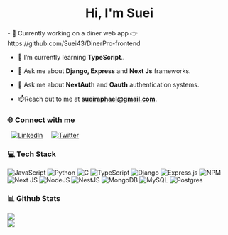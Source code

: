 <h1 align="center">Hi, I'm Suei</h1>
- 🔭 Currently working on a diner web app 👉 https://github.com/Suei43/DinerPro-frontend

- 🌱 I’m currently learning **TypeScript**..

- 💬 Ask me about **Django, Express** and **Next Js** frameworks.

- 💬 Ask me about **NextAuth** and **Oauth** authentication systems.

- 📫Reach out to me at **sueiraphael@gmail.com**.

<h3 align="left">🌐 Connect with me</h3>

&nbsp;&nbsp;[![LinkedIn](https://img.shields.io/badge/LinkedIn-%230077B5.svg?logo=linkedin&logoColor=white)](https://linkedin.com/in/folarin-raphael-83a21323a) &nbsp;&nbsp;&nbsp;
[![Twitter](https://img.shields.io/badge/Twitter-%231DA1F2.svg?logo=Twitter&logoColor=white)](https://twitter.com/sueii__) 

<h3 align="left">💻 Tech Stack</h3>

![JavaScript](https://img.shields.io/badge/javascript-%23323330.svg?style=for-the-badge&logo=javascript&logoColor=%23F7DF1E) ![Python](https://img.shields.io/badge/python-3670A0?style=for-the-badge&logo=python&logoColor=ffdd54) ![C](https://img.shields.io/badge/c-%2300599C.svg?style=for-the-badge&logo=c&logoColor=white) ![TypeScript](https://img.shields.io/badge/typescript-%23007ACC.svg?style=for-the-badge&logo=typescript&logoColor=white) ![Django](https://img.shields.io/badge/django-%23092E20.svg?style=for-the-badge&logo=django&logoColor=white) ![Express.js](https://img.shields.io/badge/express.js-%23404d59.svg?style=for-the-badge&logo=express&logoColor=%2361DAFB) ![NPM](https://img.shields.io/badge/NPM-%23000000.svg?style=for-the-badge&logo=npm&logoColor=white) ![Next JS](https://img.shields.io/badge/Next-black?style=for-the-badge&logo=next.js&logoColor=white) ![NodeJS](https://img.shields.io/badge/node.js-6DA55F?style=for-the-badge&logo=node.js&logoColor=white) ![NestJS](https://img.shields.io/badge/nestjs-%23E0234E.svg?style=for-the-badge&logo=nestjs&logoColor=white) ![MongoDB](https://img.shields.io/badge/MongoDB-%234ea94b.svg?style=for-the-badge&logo=mongodb&logoColor=white) ![MySQL](https://img.shields.io/badge/mysql-%2300f.svg?style=for-the-badge&logo=mysql&logoColor=white) ![Postgres](https://img.shields.io/badge/postgres-%23316192.svg?style=for-the-badge&logo=postgresql&logoColor=white)

<h3 align="left">📊 Github Stats</h3>

![](https://github-readme-stats.vercel.app/api?username=Suei43&theme=dark&hide_border=true&include_all_commits=false&count_private=true)<br/>
![](https://github-readme-streak-stats.herokuapp.com/?user=Suei43&theme=dark&hide_border=true)<br/>
<!-- ![](https://github-readme-stats.vercel.app/api/top-langs/?username=Suei43&theme=dark&hide_border=true&include_all_commits=false&count_private=true&layout=compact) -->

